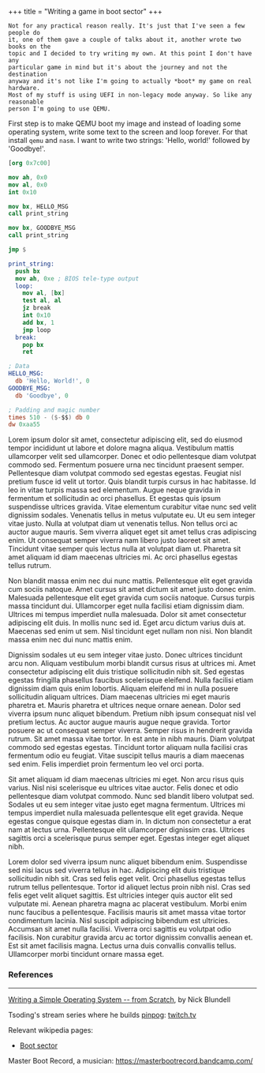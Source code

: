 +++
title = "Writing a game in boot sector"
+++

```
Not for any practical reason really. It's just that I've seen a few people do
it, one of them gave a couple of talks about it, another wrote two books on the
topic and I decided to try writing my own. At this point I don't have any
particular game in mind but it's about the journey and not the destination
anyway and it's not like I'm going to actually *boot* my game on real hardware.
Most of my stuff is using UEFI in non-legacy mode anyway. So like any reasonable
person I'm going to use QEMU.
```

First step is to make QEMU boot my image and instead of loading some operating
system, write some text to the screen and loop forever. For that install `qemu`
and `nasm`. I want to write two strings: 'Hello, world!' followed by 'Goodbye!'.

```nasm
[org 0x7c00]

mov ah, 0x0
mov al, 0x0
int 0x10

mov bx, HELLO_MSG
call print_string

mov bx, GOODBYE_MSG
call print_string

jmp $

print_string:
  push bx
  mov ah, 0xe ; BIOS tele-type output
  loop:
    mov al, [bx]
    test al, al
    jz break
    int 0x10
    add bx, 1
    jmp loop
  break:
    pop bx
    ret

; Data
HELLO_MSG:
  db 'Hello, World!', 0
GOODBYE_MSG:
  db 'Goodbye', 0

; Padding and magic number
times 510 - ($-$$) db 0
dw 0xaa55
```

Lorem ipsum dolor sit amet, consectetur adipiscing elit, sed do eiusmod tempor
incididunt ut labore et dolore magna aliqua. Vestibulum mattis ullamcorper velit
sed ullamcorper. Donec et odio pellentesque diam volutpat commodo sed. Fermentum
posuere urna nec tincidunt praesent semper. Pellentesque diam volutpat commodo
sed egestas egestas. Feugiat nisl pretium fusce id velit ut tortor. Quis blandit
turpis cursus in hac habitasse. Id leo in vitae turpis massa sed elementum.
Augue neque gravida in fermentum et sollicitudin ac orci phasellus. Et egestas
quis ipsum suspendisse ultrices gravida. Vitae elementum curabitur vitae nunc
sed velit dignissim sodales. Venenatis tellus in metus vulputate eu. Ut eu sem
integer vitae justo. Nulla at volutpat diam ut venenatis tellus. Non tellus orci
ac auctor augue mauris. Sem viverra aliquet eget sit amet tellus cras adipiscing
enim. Ut consequat semper viverra nam libero justo laoreet sit amet. Tincidunt
vitae semper quis lectus nulla at volutpat diam ut. Pharetra sit amet aliquam id
diam maecenas ultricies mi. Ac orci phasellus egestas tellus rutrum.

Non blandit massa enim nec dui nunc mattis. Pellentesque elit eget gravida cum
sociis natoque. Amet cursus sit amet dictum sit amet justo donec enim. Malesuada
pellentesque elit eget gravida cum sociis natoque. Cursus turpis massa tincidunt
dui. Ullamcorper eget nulla facilisi etiam dignissim diam. Ultrices mi tempus
imperdiet nulla malesuada. Dolor sit amet consectetur adipiscing elit duis. In
mollis nunc sed id. Eget arcu dictum varius duis at. Maecenas sed enim ut sem.
Nisl tincidunt eget nullam non nisi. Non blandit massa enim nec dui nunc mattis
enim.

Dignissim sodales ut eu sem integer vitae justo. Donec ultrices tincidunt arcu
non. Aliquam vestibulum morbi blandit cursus risus at ultrices mi. Amet
consectetur adipiscing elit duis tristique sollicitudin nibh sit. Sed egestas
egestas fringilla phasellus faucibus scelerisque eleifend. Nulla facilisi etiam
dignissim diam quis enim lobortis. Aliquam eleifend mi in nulla posuere
sollicitudin aliquam ultrices. Diam maecenas ultricies mi eget mauris pharetra
et. Mauris pharetra et ultrices neque ornare aenean. Dolor sed viverra ipsum
nunc aliquet bibendum. Pretium nibh ipsum consequat nisl vel pretium lectus. Ac
auctor augue mauris augue neque gravida. Tortor posuere ac ut consequat semper
viverra. Semper risus in hendrerit gravida rutrum. Sit amet massa vitae tortor.
In est ante in nibh mauris. Diam volutpat commodo sed egestas egestas. Tincidunt
tortor aliquam nulla facilisi cras fermentum odio eu feugiat. Vitae suscipit
tellus mauris a diam maecenas sed enim. Felis imperdiet proin fermentum leo vel
orci porta.

Sit amet aliquam id diam maecenas ultricies mi eget. Non arcu risus quis varius.
Nisl nisi scelerisque eu ultrices vitae auctor. Felis donec et odio pellentesque
diam volutpat commodo. Nunc sed blandit libero volutpat sed. Sodales ut eu sem
integer vitae justo eget magna fermentum. Ultrices mi tempus imperdiet nulla
malesuada pellentesque elit eget gravida. Neque egestas congue quisque egestas
diam in. In dictum non consectetur a erat nam at lectus urna. Pellentesque elit
ullamcorper dignissim cras. Ultrices sagittis orci a scelerisque purus semper
eget. Egestas integer eget aliquet nibh.

Lorem dolor sed viverra ipsum nunc aliquet bibendum enim. Suspendisse sed nisi
lacus sed viverra tellus in hac. Adipiscing elit duis tristique sollicitudin
nibh sit. Cras sed felis eget velit. Orci phasellus egestas tellus rutrum tellus
pellentesque. Tortor id aliquet lectus proin nibh nisl. Cras sed felis eget
velit aliquet sagittis. Est ultricies integer quis auctor elit sed vulputate mi.
Aenean pharetra magna ac placerat vestibulum. Morbi enim nunc faucibus a
pellentesque. Facilisis mauris sit amet massa vitae tortor condimentum lacinia.
Nisl suscipit adipiscing bibendum est ultricies. Accumsan sit amet nulla
facilisi. Viverra orci sagittis eu volutpat odio facilisis. Non curabitur
gravida arcu ac tortor dignissim convallis aenean et. Est sit amet facilisis
magna. Lectus urna duis convallis convallis tellus. Ullamcorper morbi tincidunt
ornare massa eget.

### References
--------------------------------------------------------------------------------
[Writing a Simple Operating System -- from
Scratch](https://www.cs.bham.ac.uk/~exr/lectures/opsys/10_11/lectures/os-dev.pdf),
by Nick Blundell

Tsoding's stream series where he builds
[pinpog](https://github.com/tsoding/pinpog):
[twitch.tv](https://www.twitch.tv/videos/441661946?collection=VAcjkyTlqRVXuA&filter=collections&sort=time)

Relevant wikipedia pages:

  * [Boot sector](https://en.wikipedia.org/wiki/Boot_sector)

Master Boot Record, a musician: https://masterbootrecord.bandcamp.com/
